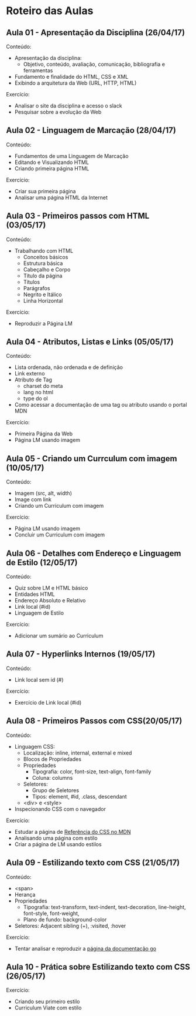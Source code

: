 # Roteiro das Aulas

## Aula 01 - Apresentação da Disciplina (26/04/17)

Conteúdo:
- Apresentação da disciplina:
  - Objetivo, conteúdo, avaliação, comunicação, bibliografia e ferramentas
- Fundamento e finalidade do HTML, CSS e XML
- Exibindo a arquitetura da Web (URL, HTTP, HTML)

Exercício:
* Analisar o site da disciplina e acesso o slack
* Pesquisar sobre a evolução da Web

## Aula 02 - Linguagem de Marcação (28/04/17)

Conteúdo:
- Fundamentos de uma Linguagem de Marcação
- Editando e Visualizando HTML
- Criando primeira página HTML

Exercício:
* Criar sua primeira página
* Analisar uma página HTML da Internet

## Aula 03 - Primeiros passos com HTML (03/05/17)

Conteúdo:
- Trabalhando com HTML
  - Conceitos básicos
  - Estrutura básica
  - Cabeçalho e Corpo
  - Título da página
  - Títulos
  - Parágrafos
  - Negrito e Itálico
  - Linha Horizontal

Exercício:
* Reproduzir a Página LM

## Aula 04 - Atributos, Listas e Links (05/05/17)

Conteúdo:
- Lista ordenada, não ordenada e de definição
- Link externo
- Atributo de Tag
  - charset do meta
  - lang no html
  - type do ol
- Como acessar a documentação de uma tag ou atributo usando o portal MDN

Exercício:
* Primeira Página da Web
* Página LM usando imagem

## Aula 05 - Criando um Currculum com imagem (10/05/17)

Conteúdo:
- Imagem (src, alt, width)
- Image com link
- Criando um Curriculum com imagem

Exercício:
* Página LM usando imagem
* Concluir um Curriculum com imagem

## Aula 06 - Detalhes com Endereço e Linguagem de Estilo (12/05/17)

Conteúdo:
- Quiz sobre LM e HTML básico
- Entidades HTML
- Endereço Absoluto e Relativo
- Link local (#id)
- Linguagem de Estilo

Exercício:
* Adicionar um sumário ao Curriculum

## Aula 07 - Hyperlinks Internos (19/05/17)

Conteúdo:
- Link local sem id (#)

Exercício:
* Exercício de Link local (#id)

## Aula 08 - Primeiros Passos com CSS(20/05/17)

Conteúdo:
- Linguagem CSS:
  - Localização: inline, internal, external e mixed
  - Blocos de Propriedades
  - Propriedades
    - Tipografia: color, font-size, text-align, font-family
    - Coluna: columns
  - Seletores:
    - Grupo de Seletores
    - Tipos: element, #id, .class, descendant
  - &lt;div> e &lt;style>
- Inspecionando CSS com o navegador

Exercício:
* Estudar a página de [Referência do CSS no MDN](https://developer.mozilla.org/en-US/docs/Web/CSS/Reference#Selectors)
* Analisando uma página com estilo
* Criar a página de LM usando estilos

## Aula 09 - Estilizando texto com CSS (21/05/17)

Conteúdo:
  - &lt;span>
  - Herança
  - Propriedades
    - Tipografia: text-transform, text-indent, text-decoration, line-height, font-style, font-weight,
    - Plano de fundo: background-color
  - Seletores: Adjacent sibling (+), :visited, :hover

Exercício:
* Tentar analisar e reproduzir a [página da documentação go](https://golang.org/doc/)

## Aula 10 - Prática sobre Estilizando texto com CSS (26/05/17)

Exercício:
* Criando seu primeiro estilo
* Curriculum Viate com estilo
